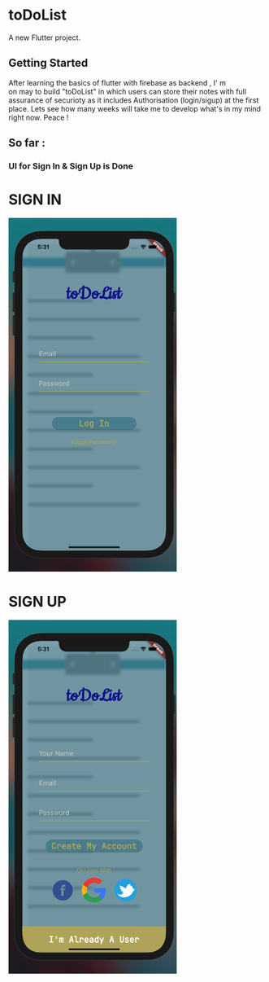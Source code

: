 # toDoList

A new Flutter project.

## Getting Started

After learning the basics of flutter with firebase as backend , I' m <br>
on may to build "toDoList" in which users can store their notes with full assurance of securioty as it includes Authorisation (login/sigup) at the first place. Lets see how many weeks will take me to develop what's in my mind right now. Peace !

## So far :

### UI for Sign In & Sign Up is Done

# SIGN IN
![](lib/snapshots/sign_in.png/)

# SIGN UP
![](lib/snapshots/sign_up.png/)


